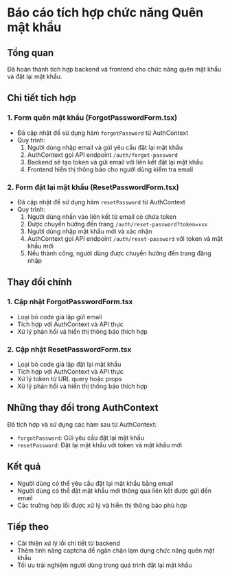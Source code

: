 # Báo cáo tích hợp chức năng Quên mật khẩu

## Tổng quan
Đã hoàn thành tích hợp backend và frontend cho chức năng quên mật khẩu và đặt lại mật khẩu.

## Chi tiết tích hợp

### 1. Form quên mật khẩu (ForgotPasswordForm.tsx)
- Đã cập nhật để sử dụng hàm `forgotPassword` từ AuthContext
- Quy trình:
  1. Người dùng nhập email và gửi yêu cầu đặt lại mật khẩu
  2. AuthContext gọi API endpoint `/auth/forgot-password`
  3. Backend sẽ tạo token và gửi email với liên kết đặt lại mật khẩu
  4. Frontend hiển thị thông báo cho người dùng kiểm tra email

### 2. Form đặt lại mật khẩu (ResetPasswordForm.tsx)
- Đã cập nhật để sử dụng hàm `resetPassword` từ AuthContext
- Quy trình:
  1. Người dùng nhấn vào liên kết từ email có chứa token
  2. Được chuyển hướng đến trang `/auth/reset-password?token=xxx`
  3. Người dùng nhập mật khẩu mới và xác nhận
  4. AuthContext gọi API endpoint `/auth/reset-password` với token và mật khẩu mới
  5. Nếu thành công, người dùng được chuyển hướng đến trang đăng nhập

## Thay đổi chính

### 1. Cập nhật ForgotPasswordForm.tsx
- Loại bỏ code giả lập gửi email
- Tích hợp với AuthContext và API thực
- Xử lý phản hồi và hiển thị thông báo thích hợp

### 2. Cập nhật ResetPasswordForm.tsx
- Loại bỏ code giả lập đặt lại mật khẩu
- Tích hợp với AuthContext và API thực
- Xử lý token từ URL query hoặc props
- Xử lý phản hồi và hiển thị thông báo thích hợp

## Những thay đổi trong AuthContext
Đã tích hợp và sử dụng các hàm sau từ AuthContext:
- `forgotPassword`: Gửi yêu cầu đặt lại mật khẩu
- `resetPassword`: Đặt lại mật khẩu với token và mật khẩu mới

## Kết quả
- Người dùng có thể yêu cầu đặt lại mật khẩu bằng email
- Người dùng có thể đặt mật khẩu mới thông qua liên kết được gửi đến email
- Các trường hợp lỗi được xử lý và hiển thị thông báo phù hợp

## Tiếp theo
- Cải thiện xử lý lỗi chi tiết từ backend
- Thêm tính năng captcha để ngăn chặn lạm dụng chức năng quên mật khẩu
- Tối ưu trải nghiệm người dùng trong quá trình đặt lại mật khẩu 